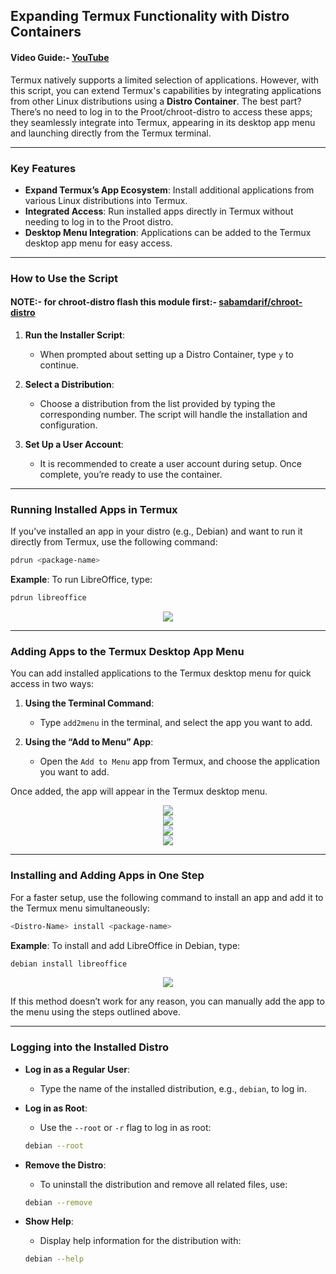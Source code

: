 ## Expanding Termux Functionality with Distro Containers
#### Video Guide:- [YouTube](https://youtu.be/KiUTyGZ2grE?si=9L8pg00Vf--64Tsp)

Termux natively supports a limited selection of applications. However, with this script, you can extend Termux's capabilities by integrating applications from other Linux distributions using a **Distro Container**. The best part? There’s no need to log in to the Proot/chroot-distro to access these apps; they seamlessly integrate into Termux, appearing in its desktop app menu and launching directly from the Termux terminal.

---

### Key Features

- **Expand Termux’s App Ecosystem**: Install additional applications from various Linux distributions into Termux.
- **Integrated Access**: Run installed apps directly in Termux without needing to log in to the Proot distro.
- **Desktop Menu Integration**: Applications can be added to the Termux desktop app menu for easy access.

---

### How to Use the Script

#### NOTE:- for chroot-distro flash this module first:- [sabamdarif/chroot-distro](https://github.com/sabamdarif/chroot-distro)

1. **Run the Installer Script**:
    - When prompted about setting up a Distro Container, type `y` to continue.

2. **Select a Distribution**:
    - Choose a distribution from the list provided by typing the corresponding number. The script will handle the installation and configuration.

3. **Set Up a User Account**:
    - It is recommended to create a user account during setup. Once complete, you’re ready to use the container.

---

### Running Installed Apps in Termux

If you’ve installed an app in your distro (e.g., Debian) and want to run it directly from Termux, use the following command:

```bash
pdrun <package-name>
```

**Example**: To run LibreOffice, type:

```bash
pdrun libreoffice
```

<center><img src="https://raw.githubusercontent.com/sabamdarif/termux-desktop/setup-files/images/apps/container-pdrun-libreoffice.png"></center>

---

### Adding Apps to the Termux Desktop App Menu

You can add installed applications to the Termux desktop menu for quick access in two ways:

1. **Using the Terminal Command**:
    - Type `add2menu` in the terminal, and select the app you want to add.

2. **Using the “Add to Menu” App**:
    - Open the `Add to Menu` app from Termux, and choose the application you want to add.

Once added, the app will appear in the Termux desktop menu.

<center><img src="https://raw.githubusercontent.com/sabamdarif/termux-desktop/setup-files/images/add2menu-icon.png"></center>
<center><img src="https://raw.githubusercontent.com/sabamdarif/termux-desktop/setup-files/images/add2menu-option.png"></center>
<center><img src="https://raw.githubusercontent.com/sabamdarif/termux-desktop/setup-files/images/add2menu-main-window.png"></center>
<center><img src="https://raw.githubusercontent.com/sabamdarif/termux-desktop/setup-files/images/pd-appps.png"></center>

---

### Installing and Adding Apps in One Step

For a faster setup, use the following command to install an app and add it to the Termux menu simultaneously:

```bash
<Distro-Name> install <package-name>
```

**Example**: To install and add LibreOffice in Debian, type:

```bash
debian install libreoffice
```
<center><img src="https://raw.githubusercontent.com/sabamdarif/termux-desktop/setup-files/images/apps/container-libreoffice-2.png"></center>

If this method doesn’t work for any reason, you can manually add the app to the menu using the steps outlined above.

---

### Logging into the Installed Distro

- **Log in as a Regular User**:
    - Type the name of the installed distribution, e.g., `debian`, to log in.

- **Log in as Root**:
    - Use the `--root` or `-r` flag to log in as root:

    ```bash
  debian --root
    ```

- **Remove the Distro**:
    - To uninstall the distribution and remove all related files, use:

    ```bash
  debian --remove
    ```

- **Show Help**:
    - Display help information for the distribution with:

    ```bash
  debian --help
    ```
